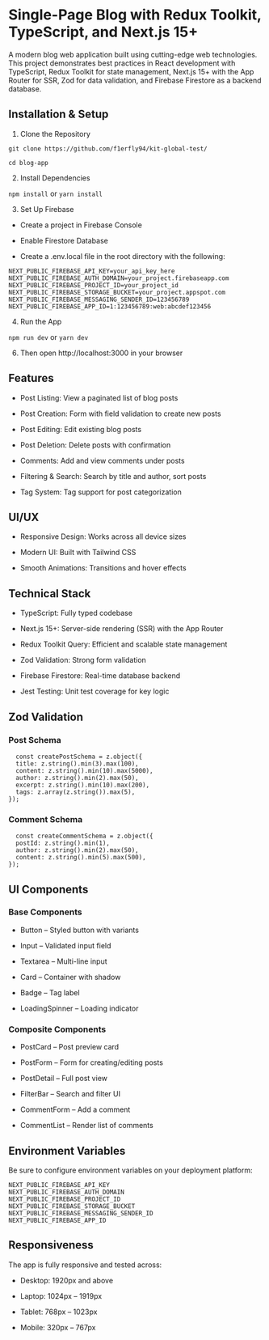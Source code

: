 <h1> Single-Page Blog with Redux Toolkit, TypeScript, and Next.js 15+ </h1>
A modern blog web application built using cutting-edge web technologies. This project demonstrates best practices in React development with TypeScript, Redux Toolkit for state management, Next.js 15+ with the App Router for SSR, Zod for data validation, and Firebase Firestore as a backend database.

<h2>Installation & Setup</h2> 

1. Clone the Repository
   
```git clone https://github.com/f1erfly94/kit-global-test/```

```cd blog-app```

2. Install Dependencies
   
```npm install```
or
```yarn install```

3. Set Up Firebase
   
- Create a project in Firebase Console
  
- Enable Firestore Database
  
- Create a .env.local file in the root directory with the following:

```
NEXT_PUBLIC_FIREBASE_API_KEY=your_api_key_here
NEXT_PUBLIC_FIREBASE_AUTH_DOMAIN=your_project.firebaseapp.com
NEXT_PUBLIC_FIREBASE_PROJECT_ID=your_project_id
NEXT_PUBLIC_FIREBASE_STORAGE_BUCKET=your_project.appspot.com
NEXT_PUBLIC_FIREBASE_MESSAGING_SENDER_ID=123456789
NEXT_PUBLIC_FIREBASE_APP_ID=1:123456789:web:abcdef123456
```

4. Run the App
   
```npm run dev```
or
```yarn dev```

6. Then open http://localhost:3000 in your browser


<h2> Features </h2>

- Post Listing: View a paginated list of blog posts

- Post Creation: Form with field validation to create new posts
  
- Post Editing: Edit existing blog posts
  
- Post Deletion: Delete posts with confirmation
  
- Comments: Add and view comments under posts
  
- Filtering & Search: Search by title and author, sort posts

- Tag System: Tag support for post categorization
  

<h2> UI/UX </h2> 

- Responsive Design: Works across all device sizes

- Modern UI: Built with Tailwind CSS
  
- Smooth Animations: Transitions and hover effects


<h2> Technical Stack </h2>

- TypeScript: Fully typed codebase
  
- Next.js 15+: Server-side rendering (SSR) with the App Router
  
- Redux Toolkit Query: Efficient and scalable state management

- Zod Validation: Strong form validation

- Firebase Firestore: Real-time database backend

- Jest Testing: Unit test coverage for key logic
  

<h2> Zod Validation </h2> 
<h3> Post Schema </h3>

```
  const createPostSchema = z.object({
  title: z.string().min(3).max(100),
  content: z.string().min(10).max(5000),
  author: z.string().min(2).max(50),
  excerpt: z.string().min(10).max(200),
  tags: z.array(z.string()).max(5),
});
```

<h3>Comment Schema </h3>

```
  const createCommentSchema = z.object({
  postId: z.string().min(1),
  author: z.string().min(2).max(50),
  content: z.string().min(5).max(500),
});
```

<h2>  UI Components </h2>
<h3>Base Components</h3>

- Button – Styled button with variants

- Input – Validated input field

- Textarea – Multi-line input

- Card – Container with shadow

- Badge – Tag label

- LoadingSpinner – Loading indicator

<h3>Composite Components</h3>

- PostCard – Post preview card

- PostForm – Form for creating/editing posts

- PostDetail – Full post view

- FilterBar – Search and filter UI

- CommentForm – Add a comment

- CommentList – Render list of comments
  

<h2>  Environment Variables </h2>

Be sure to configure environment variables on your deployment platform:

```
NEXT_PUBLIC_FIREBASE_API_KEY
NEXT_PUBLIC_FIREBASE_AUTH_DOMAIN
NEXT_PUBLIC_FIREBASE_PROJECT_ID
NEXT_PUBLIC_FIREBASE_STORAGE_BUCKET
NEXT_PUBLIC_FIREBASE_MESSAGING_SENDER_ID
NEXT_PUBLIC_FIREBASE_APP_ID
```

<h2>Responsiveness </h2> 

The app is fully responsive and tested across:

- Desktop: 1920px and above

- Laptop: 1024px – 1919px

- Tablet: 768px – 1023px

- Mobile: 320px – 767px

